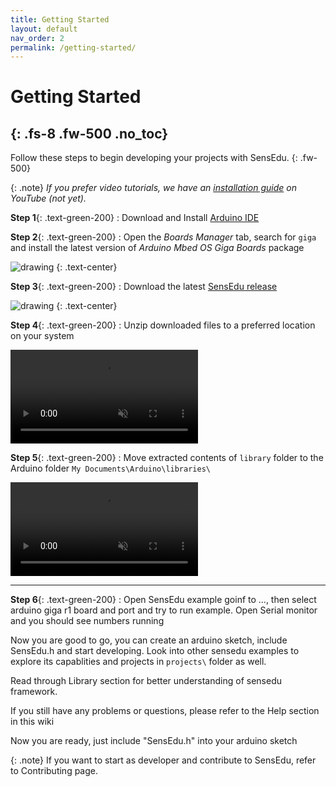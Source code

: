 ```yaml
---
title: Getting Started
layout: default
nav_order: 2
permalink: /getting-started/
---
```


# Getting Started
{: .fs-8 .fw-500 .no_toc}
---

Follow these steps to begin developing your projects with SensEdu.
{: .fw-500}

{: .note}
*If you prefer video tutorials, we have an [installation guide] on YouTube (not yet).*

**Step 1**{: .text-green-200} : Download and Install [Arduino IDE]

**Step 2**{: .text-green-200} : Open the *Boards Manager* tab, search for `giga` and install the latest version of *Arduino Mbed OS Giga Boards* package

<img src="{{site.baseurl}}/assets/images/boards_install.png" alt="drawing"/>
{: .text-center}

**Step 3**{: .text-green-200} : Download the latest [SensEdu release]

<img src="{{site.baseurl}}/assets/images/release_install.png" alt="drawing"/>
{: .text-center}

**Step 4**{: .text-green-200} : Unzip downloaded files to a preferred location on your system

<video muted controls playsinline>
    <source src="{{site.baseurl}}/assets/videos/install_unzip.mp4" type="video/mp4">
    Video is broken.
</video>

**Step 5**{: .text-green-200} : Move extracted contents of `library` folder to the Arduino folder `My Documents\Arduino\libraries\`

<video muted controls playsinline>
    <source src="{{site.baseurl}}/assets/videos/install_libs.mp4" type="video/mp4">
    Video is broken.
</video>

---

**Step 6**{: .text-green-200} : Open SensEdu example goinf to ..., then select arduino giga r1 board and port and try to run example. Open Serial monitor and you should see numbers running

Now you are good to go, you can create an arduino sketch, include SensEdu.h and start developing. Look into other sensedu examples to explore its capablities and projects in `projects\` folder as well.

Read through Library section for better understanding of sensedu framework.

If you still have any problems or questions, please refer to the Help section in this wiki


Now you are ready, just include "SensEdu.h" into your arduino sketch


{: .note}
If you want to start as developer and contribute to SensEdu, refer to Contributing page.

[Arduino IDE]: https://support.arduino.cc/hc/en-us/articles/360019833020-Download-and-install-Arduino-IDE
[SensEdu release]: https://github.com/ShiegeChan/SensEdu/releases/
[installation guide]: https://www.youtube.com/